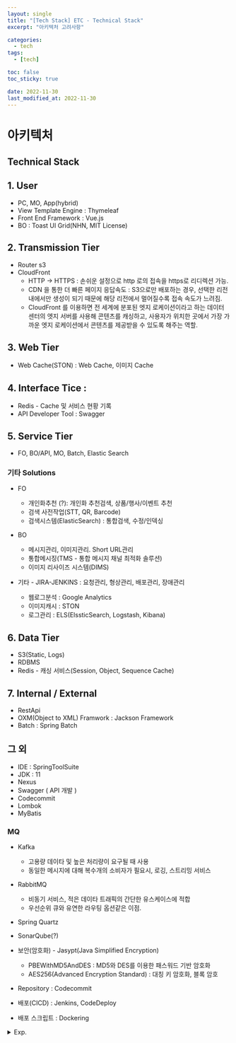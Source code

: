 ```yaml
---
layout: single
title: "[Tech Stack] ETC - Technical Stack"
excerpt: "아키텍처 고려사항"

categories:
  - tech
tags:
  - [tech]

toc: false
toc_sticky: true

date: 2022-11-30
last_modified_at: 2022-11-30
---
```

# 아키텍처

## Technical Stack
## 1. User
- PC, MO, App(hybrid)
- View Template Engine : Thymeleaf
- Front End Framework : Vue.js
- BO : Toast UI Grid(NHN, MIT License)
    
## 2. Transmission Tier 
- Router s3
- CloudFront
  - HTTP → HTTPS : 손쉬운 설정으로 http 로의 접속을 https로 리디렉션 가능.
  - CDN 을 통한 더 빠른 페이지 응답속도 : S3으로만 배포하는 경우, 선택한 리전 내에서만 생성이 되기 때문에 해당 리전에서 멀어질수록 접속 속도가 느려짐. 
  - CloudFront 를 이용하면 전 세계에 분포된 엣지 로케이션이라고 하는 데이터 센터의 엣지 서버를 사용해 콘텐츠를 캐싱하고, 사용자가 위치한 곳에서 가장 가까운 엣지 로케이션에서 콘텐츠를 제공받을 수 있도록 해주는 역할.
    
## 3. Web Tier
- Web Cache(STON) : Web Cache, 이미지 Cache
    
## 4. Interface Tice :
- Redis - Cache 및 서비스 현황 기록
- API Developer Tool : Swagger
    
## 5. Service Tier

- FO, BO/API, MO, Batch, Elastic Search

### 기타 Solutions

- FO 
  - 개인화추천 (?): 개인화 추천검색, 상품/행사/이벤트 추천
  - 검색 사전작업(STT, QR, Barcode)
  - 검색시스템(ElasticSearch) : 통합검색, 수정/인덱싱
          
- BO 
  - 메시지관리, 이미지관리. Short URL관리
  - 통합메시징(TMS - 통합 메시지 채널 최적화 솔루션)
  - 이미지 리사이즈 시스템(DIMS)

- 기타 - JIRA-JENKINS : 요청관리, 형상관리, 배포관리, 장애관리
  - 웹로그분석 : Google Analytics
  - 이미지캐시 : STON
  - 로그관리 : ELS(ElssticSearch, Logstash, Kibana)
    
## 6. Data Tier
- S3(Static, Logs)
- RDBMS
- Redis - 캐싱 서비스(Session, Object, Sequence Cache)
    
## 7. Internal / External
- RestApi
- OXM(Object to XML) Framwork : Jackson Framework
- Batch : Spring Batch

## 그 외
- IDE : SpringToolSuite
- JDK : 11
- Nexus 
- Swagger ( API 개발 )
- Codecommit
- Lombok
- MyBatis

### MQ

- Kafka 
  - 고용량 데이타 및 높은 처리량이 요구될 때 사용
  - 동일한 메시지에 대해 복수개의 소비자가 필요시, 로깅, 스트리밍 서비스
- RabbitMQ 
  - 비동기 서비스, 적은 데이타 트래픽의 간단한 유스케이스에 적합
  - 우선순위 큐와 유연한 라우팅 옵션같은 이점. 

- Spring Quartz 
- SonarQube(?)
- 보안(암호화) - Jasypt(Java Simplified Encryption) 
  - PBEWithMD5AndDES : MD5와 DES를 이용한 패스워드 기반 암호화
  - AES256(Advanced Encryption Standard) : 대칭 키 암호화, 블록 암호

- Repository : Codecommit
- 배포(CICD) : Jenkins, CodeDeploy
- 배포 스크립트 : Dockering


<details>
  <summary>Exp.</summary>  
  <pre>

### 참조


  </pre>
</details>